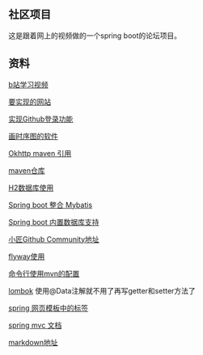 ## 社区项目
这是跟着网上的视频做的一个spring boot的论坛项目。
## 资料
[b站学习视频](https://www.bilibili.com/video/av65117012?t=158&p=4)

[要实现的网站](https://elasticsearch.cn/explore)

[实现Github登录功能](https://developer.github.com/apps/building-oauth-apps/creating-an-oauth-app/)

[画时序图的软件](https://www.visual-paradigm.com/cn/download/community.jsp)

[Okhttp maven 引用](https://search.maven.org/artifact/com.squareup.okhttp3/okhttp/4.3.1/jar)

[maven仓库](https://mvnrepository.com/)

[H2数据库使用](http://www.h2database.com/html/quickstart.html)

[Spring boot 整合 Mybatis](https://mybatis.org/spring-boot-starter/mybatis-spring-boot-autoconfigure/)

[Spring boot 内置数据库支持](https://docs.spring.io/spring-boot/docs/2.2.4.RELEASE/reference/htmlsingle/#boot-features-embedded-database-support)

[小匠Github Community地址](https://github.com/codedrinker/community)

[flyway使用](https://flywaydb.org/getstarted/firststeps/maven)

[命令行使用mvn的配置](https://www.runoob.com/maven/maven-setup.html)

[lombok](https://projectlombok.org/setup/maven)
使用@Data注解就不用了再写getter和setter方法了

[spring 网页模板中的标签](https://www.thymeleaf.org/doc/tutorials/3.0/usingthymeleaf.html#setting-attribute-values)

[spring mvc 文档](https://docs.spring.io/spring/docs/current/spring-framework-reference/web.html#mvc-config-interceptors)

[markdown地址](http://editor.md.ipandao.com/)